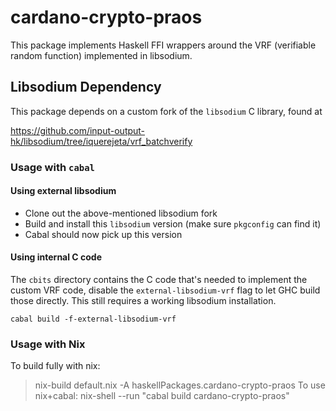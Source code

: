 # cardano-crypto-praos

This package implements Haskell FFI wrappers around the VRF (verifiable random
function) implemented in libsodium.

## Libsodium Dependency

This package depends on a custom fork of the `libsodium` C library, found at

https://github.com/input-output-hk/libsodium/tree/iquerejeta/vrf_batchverify

### Usage with `cabal`

#### Using external libsodium

- Clone out the above-mentioned libsodium fork
- Build and install this `libsodium` version (make sure `pkgconfig` can find
  it)
- Cabal should now pick up this version

#### Using internal C code

The `cbits` directory contains the C code that's needed to implement
the custom VRF code, disable the `external-libsodium-vrf` flag to let
GHC build those directly. This still requires a working libsodium
installation.

```
cabal build -f-external-libsodium-vrf
```

### Usage with Nix

To build fully with nix:
> nix-build default.nix -A haskellPackages.cardano-crypto-praos
To use nix+cabal:
> nix-shell --run "cabal build cardano-crypto-praos"
